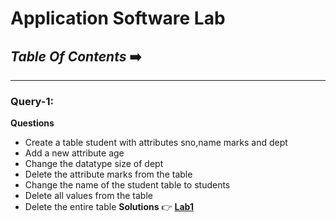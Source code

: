 # Application Software Lab
##  *Table Of Contents*  ➡️
---
### Query-1:
**Questions**

- Create a table student with attributes sno,name marks and dept
- Add a new attribute age
- Change the datatype size of dept
- Delete the attribute marks from the table
- Change the name of the student table to students
- Delete all values from the table
- Delete the entire table
**Solutions**
👉  [**Lab1**](https://github.com/injusticescorpio/cec_application_software_lab_1/blob/master/application%20software.sql)
